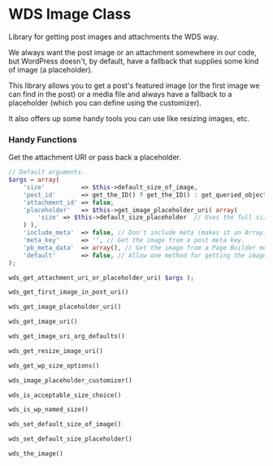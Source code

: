 # WDS Image Class

Library for getting post images and attachments the WDS way.

We always want the post image or an attachment somewhere in our code, but WordPress doesn't, by default, have a fallback that supplies some kind of image (a placeholder).

This library allows you to get a post's featured image (or the first image we can find in the post) or a media file and always have a fallback to a placeholder (which you can define using the customizer).

It also offers up some handy tools you can use like resizing images, etc.

### Handy Functions ###

Get the attachment URI or pass back a placeholder.

```php
// Default arguments.
$args = array(
	'size'          => $this->default_size_of_image,
	'post_id'       => get_the_ID() ? get_the_ID() : get_queried_object_id(), // Use the post id if in the loop.
	'attachment_id' => false,
	'placeholder'   => $this->get_image_placeholder_uri( array(
		'size' => $this->default_size_placeholder  // Uses the full size or the set placeholder size.
	) ),
	'include_meta'  => false, // Don't include meta (makes it an Array).
	'meta_key'      => '', // Get the image from a post meta key.
	'pb_meta_data'  => array(), // Get the image from a Page Builder meta field.
	'default'       => false, // Allow one method for getting the image override others that might also exist.
);

wds_get_attachment_uri_or_placeholder_uri( $args );
```

```php
wds_get_first_image_in_post_uri()
```
```php
wds_get_image_placeholder_uri()
```
```php
wds_get_image_uri()
```
```php
wds_get_image_uri_arg_defaults()
```
```php
wds_get_resize_image_uri()
```
```php
wds_get_wp_size_options()
```
```php
wds_image_placeholder_customizer()
```
```php
wds_is_acceptable_size_choice()
```
```php
wds_is_wp_named_size()
```
```php
wds_set_default_size_of_image()
```
```php
wds_set_default_size_placeholder()
```
```php
wds_the_image()
```